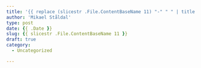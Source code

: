 ```yaml
---
title: '{{ replace (slicestr .File.ContentBaseName 11) "-" " " | title }}'
author: 'Mikael Ståldal'
type: post
date: {{ .Date }}
slug: {{ slicestr .File.ContentBaseName 11 }}
draft: true
category:
  - Uncategorized

---
```

